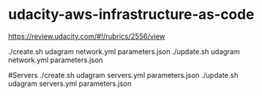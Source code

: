 # udacity-aws-infrastructure-as-code
https://review.udacity.com/#!/rubrics/2556/view


./create.sh udagram network.yml parameters.json
./update.sh udagram network.yml parameters.json

#Servers
./create.sh udagram servers.yml parameters.json
./update.sh udagram servers.yml parameters.json